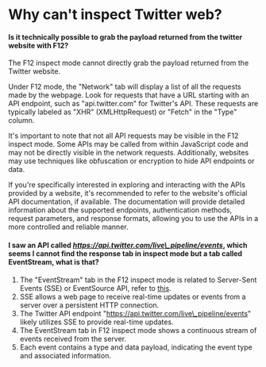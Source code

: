 # Why can't inspect Twitter web?

#### Is it technically possible to grab the payload returned from the twitter website with F12?

The F12 inspect mode cannot directly grab the payload returned from the Twitter website.

Under F12 mode, the "Network" tab will display a list of all the requests made by the webpage. Look for requests that have a URL starting with an API endpoint, such as "api.twitter.com" for Twitter's API. These requests are typically labeled as "XHR" (XMLHttpRequest) or "Fetch" in the "Type" column.

It's important to note that not all API requests may be visible in the F12 inspect mode. Some APIs may be called from within JavaScript code and may not be directly visible in the network requests. Additionally, websites may use techniques like obfuscation or encryption to hide API endpoints or data.

If you're specifically interested in exploring and interacting with the APIs provided by a website, it's recommended to refer to the website's official API documentation, if available. The documentation will provide detailed information about the supported endpoints, authentication methods, request parameters, and response formats, allowing you to use the APIs in a more controlled and reliable manner.

#### I saw an API called _https://api.twitter.com/live\_pipeline/events_, which seems I cannot find the response tab in inspect mode but a tab called EventStream, what is that?

1. The "EventStream" tab in the F12 inspect mode is related to Server-Sent Events (SSE) or EventSource API, refer to [this](server-sent-events-sse.md).
2. SSE allows a web page to receive real-time updates or events from a server over a persistent HTTP connection.
3. The Twitter API endpoint "https://api.twitter.com/live\_pipeline/events" likely utilizes SSE to provide real-time updates.
4. The EventStream tab in F12 inspect mode shows a continuous stream of events received from the server.
5. Each event contains a type and data payload, indicating the event type and associated information.
